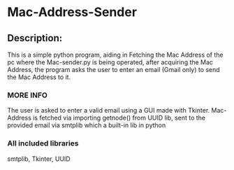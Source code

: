 # Mac-Address-Sender
## Description:
This is a simple python program, aiding in Fetching the Mac Address of the pc where the Mac-sender.py is being operated, after acquiring the Mac Address, the program asks the user to enter an email (Gmail only) to send the Mac Address to it.

### MORE INFO
The user is asked to enter a valid email using a GUI made with Tkinter.
Mac-Address is fetched via importing getnode() from UUID lib, sent to the provided email via smtplib which a built-in lib in python

### All included libraries
smtplib, Tkinter, UUID

